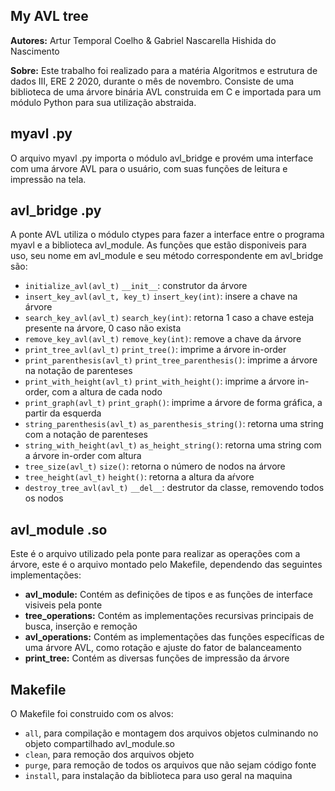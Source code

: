 ## My AVL tree

**Autores:** Artur Temporal Coelho & Gabriel Nascarella Hishida do Nascimento

**Sobre:** Este trabalho foi realizado para a matéria Algoritmos e estrutura de dados III, ERE 2 2020, durante o mês de novembro. Consiste de uma biblioteca de uma árvore binária AVL construida em C e importada para um módulo Python para sua utilização abstraida.

## myavl .py
O arquivo myavl .py importa o módulo avl_bridge e provém uma interface com uma árvore AVL para o usuário, com suas funções de leitura e impressão na tela.

## avl_bridge .py
A ponte AVL utiliza o módulo ctypes para fazer a interface entre o programa myavl e a biblioteca avl_module. As funções que estão disponiveis para uso, seu nome em avl_module e seu método correspondente em avl_bridge são:

 - `initialize_avl(avl_t)` `__init__`: construtor da árvore
 - `insert_key_avl(avl_t, key_t)` `insert_key(int)`: insere a chave na árvore
 - `search_key_avl(avl_t)` `search_key(int)`: retorna 1 caso a chave esteja presente na árvore, 0 caso não exista
 - `remove_key_avl(avl_t)` `remove_key(int)`: remove a chave da árvore
 - `print_tree_avl(avl_t)` `print_tree()`: imprime a árvore in-order 
 - `print_parenthesis(avl_t)` `print_tree_parenthesis()`: imprime a árvore na notação de parenteses
 - `print_with_height(avl_t)` `print_with_height()`: imprime a árvore in-order, com a altura de cada nodo 
 - `print_graph(avl_t)` `print_graph()`: imprime a árvore de forma gráfica, a partir da esquerda 
 - `string_parenthesis(avl_t)` `as_parenthesis_string()`: retorna uma string com a notação de parenteses
 - `string_with_height(avl_t)` `as_height_string()`: retorna uma string com a árvore in-order com altura
 - `tree_size(avl_t)` `size()`: retorna o número de nodos na árvore
 - `tree_height(avl_t)` `height()`: retorna a altura da aŕvore 
 - `destroy_tree_avl(avl_t)` `__del__`: destrutor da classe, removendo todos os nodos


## avl_module .so
Este é o arquivo utilizado pela ponte para realizar as operações com a árvore, este é o arquivo montado pelo Makefile, dependendo das seguintes implementações:

 - **avl_module:** Contém as definições de tipos e as funções de interface visiveis pela ponte
 - **tree_operations:** Contém as implementações recursivas principais de busca, inserção e remoção
 - **avl_operations:**  Contém as implementações das funções específicas de uma árvore AVL, como rotação e ajuste do fator de balanceamento
 - **print_tree:** Contém as diversas funções de impressão da árvore
 
## Makefile
O Makefile foi construido com os alvos:
 - `all`, para compilação e montagem dos arquivos objetos culminando no objeto compartilhado avl_module.so
 -  `clean`, para remoção dos arquivos objeto 
 - `purge`, para remoção de todos os arquivos que não sejam código fonte
 - `install`, para instalação da biblioteca para uso geral na maquina
